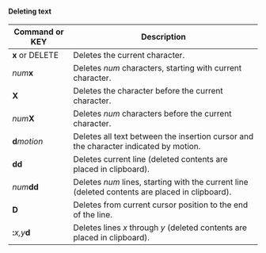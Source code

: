 #### Deleting text

| Command or KEY | Description |
| - | - |
| **x** or DELETE | Deletes the current character. |
| _num_**x** | Deletes _num_ characters, starting with current character. |
| **X** | Deletes the character before the current character. |
| _num_**X** | Deletes _num_ characters before the current character. |
| **d**_motion_ | Deletes all text between the insertion cursor and the character indicated by motion. |
| **dd** | Deletes current line (deleted contents are placed in clipboard). |
| _num_**dd** | Deletes _num_ lines, starting with the current line (deleted contents are placed in clipboard). |
| **D** | Deletes from current cursor position to the end of the line. |
| **:**_x,y_**d** | Deletes lines _x_ through _y_ (deleted contents are placed in clipboard). |